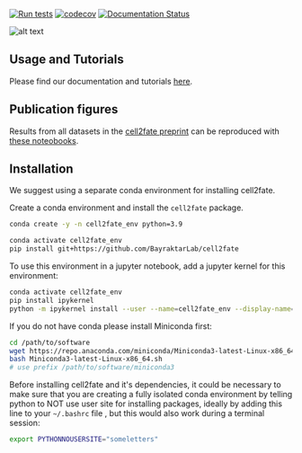 [![Run tests](https://github.com/BayraktarLab/cell2fate/actions/workflows/run_tests.yml/badge.svg)](https://github.com/BayraktarLab/cell2fate/actions/workflows/run_tests.yml)  [![codecov](https://codecov.io/gh/BayraktarLab/cell2fate/graph/badge.svg?token=CCJTK20MA7)](https://codecov.io/gh/BayraktarLab/cell2fate)
[![Documentation Status](https://readthedocs.org/projects/cell2fate/badge/?version=latest)](https://cell2fate.readthedocs.io/en/latest/?badge=latest)

![alt text](https://github.com/BayraktarLab/cell2fate/blob/main/cell2fate_diagram.png?raw=true)

## Usage and Tutorials

Please find our documentation and tutorials [here](https://cell2fate.readthedocs.io/en/latest/).

## Publication figures

Results from all datasets in the [cell2fate preprint](https://www.biorxiv.org/content/10.1101/2023.08.03.551650v1.full.pdf) can be reproduced with [these noteobooks](https://github.com/AlexanderAivazidis/cell2fate_notebooks).

## Installation

We suggest using a separate conda environment for installing cell2fate.

Create a conda environment and install the `cell2fate` package.

```bash
conda create -y -n cell2fate_env python=3.9

conda activate cell2fate_env
pip install git+https://github.com/BayraktarLab/cell2fate
```

To use this environment in a jupyter notebook, add a jupyter kernel for this environment:

```bash
conda activate cell2fate_env
pip install ipykernel
python -m ipykernel install --user --name=cell2fate_env --display-name='Environment (cell2fate_env)'
```

If you do not have conda please install Miniconda first:

```bash
cd /path/to/software
wget https://repo.anaconda.com/miniconda/Miniconda3-latest-Linux-x86_64.sh
bash Miniconda3-latest-Linux-x86_64.sh
# use prefix /path/to/software/miniconda3
```

Before installing cell2fate and it's dependencies, it could be necessary to make sure that you are creating a fully isolated conda environment by telling python to NOT use user site for installing packages, ideally by adding this line to your `~/.bashrc` file , but this would also work during a terminal session:

```bash
export PYTHONNOUSERSITE="someletters"
```
